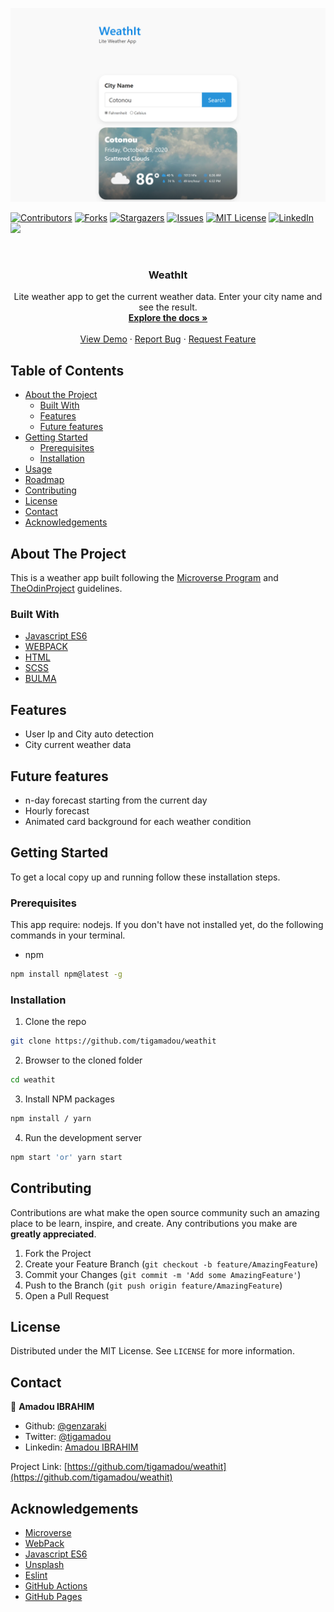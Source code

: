 ![screenshot](./src/assets/images/screenshot.png)

[![Contributors][contributors-shield]][contributors-url]
[![Forks][forks-shield]][forks-url]
[![Stargazers][stars-shield]][stars-url]
[![Issues][issues-shield]][issues-url]
[![MIT License][license-shield]][license-url]
[![LinkedIn][linkedin-shield]][linkedin-url]
![](https://github.com/tigamadou/weathit/workflows/Linters/badge.svg)


<!-- PROJECT LOGO -->
<br />
<p align="center">
  
  <h3 align="center">WeathIt</h3>

  <p align="center">
    Lite weather app to get the current weather data. Enter your city name and see the result.
    <br />
    <a href="#about-the-project"><strong>Explore the docs »</strong></a>
    <br />
    <br />
    <a href="https://rawcdn.githack.com/tigamadou/weathit/18b5af9d6906c0f1b8c891e359d698854069f2f3/dist/index.html" target="_blank" >View Demo</a>
    ·
    <a href="https://github.com/tigamadou/weathit/issues">Report Bug</a>
    ·
    <a href="https://github.com/tigamadou/weathit/issues">Request Feature</a>
  </p>
</p>



<!-- TABLE OF CONTENTS -->
## Table of Contents

* [About the Project](#about-the-project)
  * [Built With](#built-with)
  * [Features](#features)
  * [Future features](#future-features)
* [Getting Started](#getting-started)
  * [Prerequisites](#prerequisites)
  * [Installation](#installation)
* [Usage](#usage)
* [Roadmap](#roadmap)
* [Contributing](#contributing)
* [License](#license)
* [Contact](#contact)
* [Acknowledgements](#acknowledgements)



<!-- ABOUT THE PROJECT -->
## About The Project



This is a weather app built following the [Microverse Program](https://microverse.org)  and [TheOdinProject](https://www.theodinproject.com/courses/javascript/lessons/weather-app) guidelines.

### Built With
* [Javascript ES6]()
* [WEBPACK]()
* [HTML]()
* [SCSS]()
* [BULMA]()

## Features
* User Ip and City auto detection
* City current weather data


## Future features
- n-day forecast starting from the current day 
- Hourly forecast 
- Animated card background for each weather condition

<!-- GETTING STARTED -->
## Getting Started

To get a local copy up and running follow these installation steps.



### Prerequisites
This app require: nodejs. If you don't have not installed yet, do the following commands in your terminal.
* npm
```sh
npm install npm@latest -g
```

### Installation

1. Clone the repo

```sh
git clone https://github.com/tigamadou/weathit
```

2. Browser to the cloned folder
```sh
cd weathit
```

3. Install NPM packages
```sh
npm install / yarn 
```
4. Run the development server 
```sh
npm start 'or' yarn start
```




<!-- CONTRIBUTING -->
## Contributing

Contributions are what make the open source community such an amazing place to be learn, inspire, and create. Any contributions you make are **greatly appreciated**.

1. Fork the Project
2. Create your Feature Branch (`git checkout -b feature/AmazingFeature`)
3. Commit your Changes (`git commit -m 'Add some AmazingFeature'`)
4. Push to the Branch (`git push origin feature/AmazingFeature`)
5. Open a Pull Request



<!-- LICENSE -->
## License

Distributed under the MIT License. See `LICENSE` for more information.



<!-- CONTACT -->
## Contact
👤 **Amadou IBRAHIM**

- Github: [@genzaraki](https://github.com/tigamadou)
- Twitter: [@tigamadou](https://twitter.com/tigamadou)
- Linkedin: [Amadou IBRAHIM](https://www.linkedin.com/in/amadou-ibrahim/)

Project Link: [https://github.com/tigamadou/weathit](https://github.com/tigamadou/weathit)



<!-- ACKNOWLEDGEMENTS -->
## Acknowledgements
* [Microverse](https://microverse.org)
* [WebPack](https://getbootstrap.com)
* [Javascript ES6](https://github.com/facebook/react/)
* [Unsplash](https://unsplash.com/)
* [Eslint](https://eslint.org/)
* [GitHub Actions](https://github.com/features/actions)
* [GitHub Pages](https://www.heroku.com/)






<!-- MARKDOWN LINKS & IMAGES -->
<!-- https://www.markdownguide.org/basic-syntax/#reference-style-links -->
[contributors-shield]: https://img.shields.io/github/contributors/tigamadou/weathit.svg?style=flat-square
[contributors-url]: https://github.com/tigamadou/weathit/graphs/contributors
[forks-shield]: https://img.shields.io/github/forks/tigamadou/weathit.svg?style=flat-square
[forks-url]: https://github.com/tigamadou/weathit/network/members
[stars-shield]: https://img.shields.io/github/stars/tigamadou/weathit.svg?style=flat-square
[stars-url]: https://github.com/tigamadou/weathit/stargazers
[issues-shield]: https://img.shields.io/github/issues/tigamadou/weathit.svg?style=flat-square
[issues-url]: https://github.com/tigamadou/weathit/issues
[license-shield]: https://img.shields.io/github/license/tigamadou/weathit.svg?style=flat-square
[license-url]: https://github.com/tigamadou/weathit/blob/master/LICENSE.txt
[linkedin-shield]: https://img.shields.io/badge/-LinkedIn-black.svg?style=flat-square&logo=linkedin&colorB=555
[linkedin-url]: https://linkedin.com/in/amadou-ibrahim
[product-screenshot]: images/screenshot.png
